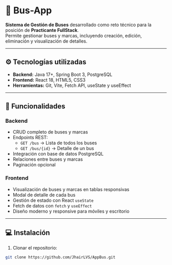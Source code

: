 # 🚌 Bus-App

**Sistema de Gestión de Buses** desarrollado como reto técnico para la posición de **Practicante FullStack**.  
Permite gestionar buses y marcas, incluyendo creación, edición, eliminación y visualización de detalles.

---

## ⚙️ Tecnologías utilizadas

- **Backend:** Java 17+, Spring Boot 3, PostgreSQL  
- **Frontend:** React 18, HTML5, CSS3  
- **Herramientas:** Git, Vite, Fetch API, useState y useEffect

---

## 🚀 Funcionalidades

### Backend
- CRUD completo de buses y marcas
- Endpoints REST:
  - `GET /bus` → Lista de todos los buses
  - `GET /bus/{id}` → Detalle de un bus
- Integración con base de datos PostgreSQL
- Relaciones entre buses y marcas
- Paginación opcional

### Frontend
- Visualización de buses y marcas en tablas responsivas
- Modal de detalle de cada bus
- Gestión de estado con React `useState`
- Fetch de datos con `fetch` y `useEffect`
- Diseño moderno y responsive para móviles y escritorio

---

## 💻 Instalación

1. Clonar el repositorio:  
```bash
git clone https://github.com/JhairLVS/AppBus.git
